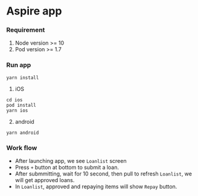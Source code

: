 # Aspire app
### Requirement
1. Node version >= 10
2. Pod version >= 1.7
### Run app
```
yarn install
```
1. iOS
```
cd ios
pod install
yarn ios

```
2. android
```
yarn android
```
### Work flow
- After launching app, we see `Loanlist` screen
- Press `+` button at bottom to submit a loan.
- After submmitting, wait for 10 second, then pull to refresh `Loanlist`, we will get approved loans.
- In `Loanlist`, approved and repaying items will show `Repay` button.
